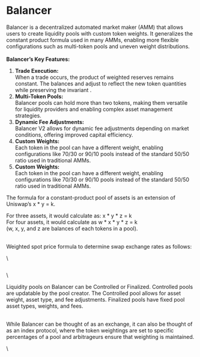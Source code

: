 # Balancer

Balancer is a decentralized automated market maker (AMM) that allows users to create liquidity pools with custom token weights. It generalizes the constant product formula used in many AMMs, enabling more flexible configurations such as multi-token pools and uneven weight distributions.\
\
**Balancer’s Key Features:**

1. **Trade Execution:**\
   When a trade occurs, the product of weighted reserves remains constant. The balances and adjust to reflect the new token quantities while preserving the invariant .
2. **Multi-Token Pools:**\
   Balancer pools can hold more than two tokens, making them versatile for liquidity providers and enabling complex asset management strategies.
3. **Dynamic Fee Adjustments:**\
   Balancer V2 allows for dynamic fee adjustments depending on market conditions, offering improved capital efficiency.
4. **Custom Weights:** \
   Each token in the pool can have a different weight, enabling configurations like 70/30 or 90/10 pools instead of the standard 50/50 ratio used in traditional AMMs.
5.  **Custom Weights:**\
    Each token in the pool can have a different weight, enabling configurations like 70/30 or 90/10 pools instead of the standard 50/50 ratio used in traditional AMMs.



The formula for a constant-product pool of assets is an extension of Uniswap’s x \* y = k.

For three assets, it would calculate as: x \* y \* z = k\
For four assets, it would calculate as w \* x \* y \* z = k\
(w, x, y, and z are balances of each tokens in a pool).

\
Weighted spot price formula to determine swap exchange rates as follows:

\


<figure><img src="https://lh7-rt.googleusercontent.com/docsz/AD_4nXcgCcSwmsEw6Ar6FJa6O9TLnGcDxG-ccaVkBtxj9VXLBSZmHHCQQPrp2_-5LsHRuP9eBnuj8NdYEQ-jw4p0ePCmwGLdAbvJHNOvP3p1EhwsxKi5nGr5WjtLoXBNRAm9GyDDsmKQAA?key=Mn8gS0mHdvtDkUHdD1jktvk7" alt=""><figcaption></figcaption></figure>

\


Liquidity pools on Balancer can be Controlled or Finalized. Controlled pools are updatable by the pool creator. The Controlled pool allows for asset weight, asset type, and fee adjustments. Finalized pools have fixed pool asset types, weights, and fees.

\
While Balancer can be thought of as an exchange, it can also be thought of as an index protocol, where the token weightings are set to specific percentages of a pool and arbitrageurs ensure that weighting is maintained.

\
